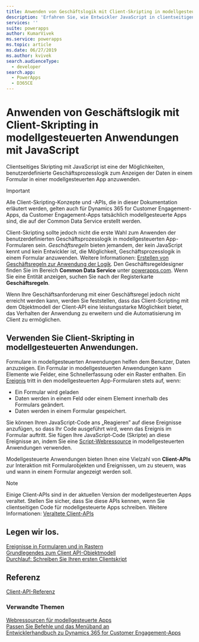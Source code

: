 ```yaml
---
title: Anwenden von Geschäftslogik mit Client-Skripting in modellgesteuerten Anwendungen mit JavaScript | Microsoft Docs
description: 'Erfahren Sie, wie Entwickler JavaScript in clientseitigen Skripts verwenden können, um angepasste Geschäftslogik in modellgesteuerten Apps und Dynamics 365 for Customer Engagement-Apps anzuwenden'
services: ''
suite: powerapps
author: KumarVivek
ms.service: powerapps
ms.topic: article
ms.date: 06/27/2019
ms.author: kvivek
search.audienceType:
  - developer
search.app:
  - PowerApps
  - D365CE
---
```


# <a name="apply-business-logic-using-client-scripting-in-model-driven-apps-using-javascript"></a>Anwenden von Geschäftslogik mit Client-Skripting in modellgesteuerten Anwendungen mit JavaScript

Clientseitiges Skripting mit JavaScript ist eine der Möglichkeiten, benutzerdefinierte Geschäftsprozesslogik zum Anzeigen der Daten in einem Formular in einer modellgesteuerten App anzuwenden.

> [!IMPORTANT]
> Alle Client-Skripting-Konzepte und -APIs, die in dieser Dokumentation erläutert werden, gelten auch für Dynamics 365 for Customer Engagement-Apps, da Customer Engagement-Apps tatsächlich modellgesteuerte Apps sind, die auf der Common Data Service erstellt werden.

Client-Skripting sollte jedoch nicht die erste Wahl zum Anwenden der benutzerdefinierten Geschäftsprozesslogik in modellgesteuerten App-Formularen sein. *Geschäftsregeln* bieten jemandem, der kein JavaScript kennt und kein Entwickler ist, die Möglichkeit, Geschäftsprozesslogik in einem Formular anzuwenden. Weitere Informationen: [Erstellen von Geschäftsregeln zur Anwendung der Logik](/powerapps/maker/model-driven-apps/create-business-rules-recommendations-apply-logic-form). Den Geschäftsregeldesigner finden Sie im Bereich **Common Data Service** unter [powerapps.com](http://web.powerapps.com?utm_source=padocs&utm_medium=linkinadoc&utm_campaign=referralsfromdoc). Wenn Sie eine Entität anzeigen, suchen Sie nach der Registerkarte **Geschäftsregeln**.

Wenn Ihre Geschäftsanforderung mit einer Geschäftsregel jedoch nicht erreicht werden kann, werden Sie feststellen, dass das Client-Scripting mit dem Objektmodell der Client-API eine leistungsstarke Möglichkeit bietet, das Verhalten der Anwendung zu erweitern und die Automatisierung im Client zu ermöglichen.

## <a name="use-client-scripting-in-model-driven-apps"></a>Verwenden Sie Client-Skripting in modellgesteuerten Anwendungen.

Formulare in modellgesteuerten Anwendungen helfen dem Benutzer, Daten anzuzeigen. Ein Formular in modellgesteuerten Anwendungen kann Elemente wie Felder, eine Schnellerfassung oder ein Raster enthalten. Ein [Ereignis](clientapi/events-forms-grids.md) tritt in den modellgesteuerten App-Formularen stets auf, wenn:
- Ein Formular wird geladen
- Daten werden in einem Feld oder einem Element innerhalb des Formulars geändert.
- Daten werden in einem Formular gespeichert.

Sie können Ihren JavaScript-Code ans „Reagieren” auf diese Ereignisse anzufügen, so dass Ihr Code ausgeführt wird, wenn das Ereignis im Formular auftritt. Sie fügen Ihre JavaScript-Code (Skripte) an diese Ereignisse an, indem Sie eine [Script-Webressource](script-jscript-web-resources.md) in modellgesteuerten Anwendungen verwenden. 

Modellgesteuerte Anwendungen bieten Ihnen eine Vielzahl von **Client-APIs** zur Interaktion mit Formularobjekten und Ereignissen, um zu steuern, was und wann in einem Formular angezeigt werden soll.

> [!NOTE]
> Einige Client-APIs sind in der aktuellen Version der modellgesteuerten Apps veraltet. Stellen Sie sicher, dass Sie diese APIs kennen, wenn Sie clientseitigen Code für modellgesteuerte Apps schreiben. Weitere Informationen: [Veraltete Client-APIs](/dynamics365/get-started/whats-new/customer-engagement/important-changes-coming#some-client-apis-are-deprecated)

## <a name="get-started-here"></a>Legen wir los.

[Ereignisse in Formularen und in Rastern](clientapi/events-forms-grids.md)<br/>
[Grundlegendes zum Client API-Objektmodell](clientapi/understand-clientapi-object-model.md)<br/>
[Durchlauf: Schreiben Sie Ihren ersten Clientskript](clientapi/walkthrough-write-your-first-client-script.md)

## <a name="reference"></a>Referenz

[Client-API-Referenz](clientapi/reference.md)


### <a name="related-topics"></a>Verwandte Themen

[Webressourcen für modellgesteuerte Apps](web-resources.md)<br/>
[Passen Sie Befehle und das Menüband an](customize-commands-ribbon.md)<br/>
[Entwicklerhandbuch zu Dynamics 365 for Customer Engagement-Apps](/dynamics365/customer-engagement/developer/developer-guide)

